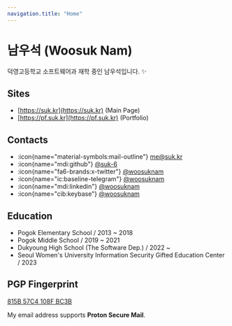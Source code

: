 ```yaml
---
navigation.title: "Home"
---
```


# 남우석 (Woosuk Nam)

덕영고등학교 소프트웨어과 재학 중인 남우석입니다. :sparkles:

## Sites

-   [https://suk.kr](https://suk.kr) (Main Page)
-   [https://pf.suk.kr](https://pf.suk.kr) (Portfolio)

## Contacts

-   :icon{name="material-symbols:mail-outline"} [me@suk.kr](mailto:me@suk.kr)
-   :icon{name="mdi:github"} [@suk-6](https://github.com/suk-6)
-   :icon{name="fa6-brands:x-twitter"} [@woosuknam](https://x.com/woosuknam)
-   :icon{name="ic:baseline-telegram"} [@woosuknam](https://t.me/woosuknam)
-   :icon{name="mdi:linkedin"} [@woosuknam](https://www.linkedin.com/in/woosuknam)
-   :icon{name="cib:keybase"} [@woosuknam](https://keybase.io/woosuknam)

## Education

-   Pogok Elementary School / 2013 ~ 2018
-   Pogok Middle School / 2019 ~ 2021
-   Dukyoung High School (The Software Dep.) / 2022 ~
-   Seoul Women's University Information Security Gifted Education Center / 2023

## PGP Fingerprint

[815B 57C4 108F BC3B](https://keys.openpgp.org/vks/v1/by-fingerprint/6D99AAD025E93699B9A52C13815B57C4108FBC3B)

My email address supports **Proton Secure Mail**.
